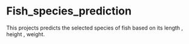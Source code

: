 # Fish_species_prediction
This projects predicts the selected species of fish based on its length , height , weight.
